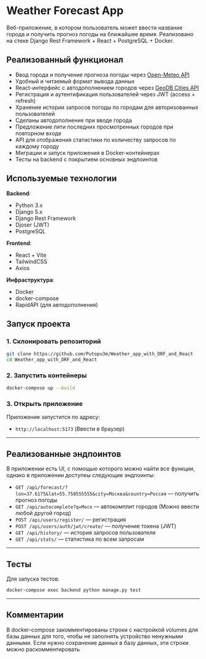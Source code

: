 # Weather Forecast App

Веб-приложение, в котором пользователь может ввести название города и получить прогноз погоды на ближайшее время. Реализовано на стеке Django Rest Framework + React + PostgreSQL + Docker.

## Реализованный функционал

- Ввод города и получение прогноза погоды через [Open-Meteo API](https://open-meteo.com)
- Удобный и читаемый формат вывода данных
- React-интерфейс с автодополнением городов через [GeoDB Cities API](https://rapidapi.com/wirefreethought/api/geodb-cities/)
- Регистрация и аутентификация пользователей через JWT (access + refresh)
- Хранение истории запросов погоды по городам для авторизованных пользователей
- Сделаны автодополнение при вводе города
- Предложение пяти последних просмотренных городов при повторном входе
- API для отображения статистики по количеству запросов по каждому городу
- Миграции и запуск приложения в Docker-контейнерах
- Тесты на backend с покрытием основных эндпоинтов

## Используемые технологии

**Backend**:
- Python 3.x
- Django 5.x
- Django Rest Framework
- Djoser (JWT)
- PostgreSQL

**Frontend**:
- React + Vite
- TailwindCSS
- Axios

**Инфраструктура**:
- Docker
- docker-compose
- RapidAPI (для автодополнения)

## Запуск проекта

### 1. Склонировать репозиторий
```bash
git clone https://github.com/Putopu3m/Weather_app_with_DRF_and_React
cd Weather_app_with_DRF_and_React
````

### 2. Запустить контейнеры

```bash
docker-compose up --build
```

### 3. Открыть приложение
Приложение запустится по адресу:
* `http://localhost:5173` (Ввести в браузер)

---

## Реализованные эндпоинтов
В приложении есть UI, с помощью которого можно найти все функции, однако в приложении доступеы следующие эндпоинты:

* `GET /api/forecast/?lon=37.6175&lat=55.750555555&city=Москва&country=Россия` — получить прогноз погоды 
* `GET /api/autocomplete?q=Моск` — автокомплит городов (Можно ввести любой другой город)
* `POST /api/users/register/` — регистрация
* `POST /api/users/auth/jwt/create/` — получение токена (JWT)
* `GET /api/history/` — история запросов пользователя
* `GET /api/stats/` — статистика по всем запросам

---

## Тесты

Для запуска тестов:

```bash
docker-compose exec backend python manage.py test
```

---

## Комментарии

В docker-compose закомментированы строки с настройкой volumes для базы данных для того, чтобы не заполнять устройство ненужными данными. Если нужно сохранение данных в базу данных, эти строки можно раскомментировать